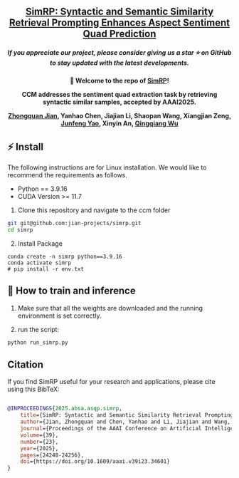 
<h2 align="center"> <a href="https://ojs.aaai.org/index.php/AAAI/article/view/34601">SimRP: Syntactic and Semantic Similarity Retrieval Prompting Enhances Aspect Sentiment Quad Prediction</a></h2>
<h5 align="center"> If you appreciate our project, please consider giving us a star ⭐ on GitHub to stay updated with the latest developments.  </h2>

<h4 align="center">

🚀 Welcome to the repo of [**SimRP**](https://github.com/jian-projects/simrp)!

CCM addresses the sentiment quad extraction task by retrieving syntactic similar samples, accepted by AAAI2025.

<!-- [![🤗Hugging Face](https://img.shields.io/badge/🤗Hugging_Face-Uni_MoE-yellow)](https://huggingface.co/Uni-MoE) -->
<!-- [![Project Page](https://img.shields.io/badge/Project_Page-Uni_MoE-blue)](https://uni-moe.github.io/) -->
<!-- [![Demo](https://img.shields.io/badge/Demo-Local-orange)](https://github.com/HITsz-TMG/UMOE-Scaling-Unified-Multimodal-LLMs/tree/master?tab=readme-ov-file#-demo-video)  -->
<!-- [![Paper](https://img.shields.io/badge/Paper-arxiv-yellow)](https://arxiv.org/abs/2405.11273) -->

[Zhongquan Jian](https://scholar.google.com/citations?user=C1PWVBUAAAAJ&hl=zh-CN), Yanhao Chen, Jiajian Li, Shaopan Wang, Xiangjian Zeng, [Junfeng Yao](https://scholar.google.com/citations?hl=zh-CN&user=Szz3hSMAAAAJ), Xinyin An, [Qingqiang Wu](https://dblp.uni-trier.de/pid/130/0742.html)
</h4>

<!-- ## 🌟 Structure

The model architecture of Uni-MoE is shown below. Three training stages contain: 1) Utilize pairs from different modalities and languages to build connectors that map these elements to a unified language space, establishing a foundation for multimodal understanding; 2) Develop modality-specific experts using cross-modal data to ensure deep understanding, preparing for a cohesive multi-expert model; 3) Incorporate multiple trained experts into LLMs and refine the unified multimodal model using the LoRA technique on mixed multimodal data.

<div align=center><img src="https://github.com/HITsz-TMG/UMOE-Scaling-Unified-Multimodal-LLMs/blob/master/model.png" height="100%" width="75%"/></div> -->

## ⚡️ Install

The following instructions are for Linux installation.
We would like to recommend the requirements as follows.
* Python == 3.9.16
* CUDA Version >= 11.7

1. Clone this repository and navigate to the ccm folder
```bash
git git@github.com:jian-projects/simrp.git
cd simrp
```

2. Install Package
```Shell
conda create -n simrp python==3.9.16
conda activate simrp
# pip install -r env.txt
```

<!-- 3. Replace all the absolute pathnames '/path/to/' with your specific path to the Uni-MoE file
**(Including all the eval_x.py/inference_x.py/train_mem_x.py/data.py/demo.py files and config.json files from the model weights)** -->


## 🌈 How to train and inference

1. Make sure that all the weights are downloaded and the running environment is set correctly.

2. run the script:
```bash
python run_simrp.py
```

<!-- 2. run inference scripts [`inference_audio.sh`](https://github.com/HITsz-TMG/UMOE-Scaling-Unified-Multimodal-LLMs/blob/master/Uni_MoE/inference_audio.sh) and [`inference_speech.sh`](https://github.com/HITsz-TMG/UMOE-Scaling-Unified-Multimodal-LLMs/blob/master/Uni_MoE/inference_speech.sh) using ```bash inference_audio.sh``` ```bash inference_speech.sh``` or run the following commands to inference:
```bash
cd /path/to/Uni_MoE
conda activate unimoe
python Uni_MoE_audio/inference_all.py
```
```bash
cd /path/to/Uni_MoE
conda activate unimoe
python Uni_MoE_speech/inference_all.py
```
To launch the online demo ( It is highly recommended to launch the demo with [Uni-MoE-speech-v1.5](https://huggingface.co/VictorJsy/Uni-MoE-speech-v1.5) that need the basic parameters of [Uni-MoE-speech-base-interval](https://huggingface.co/VictorJsy/Uni-MoE-speech-base-interval)), run:
```bash
cd /path/to/Uni_MoE
conda activate unimoe
python demo/demo.py
python demo/app.py
``` -->

## Citation

If you find SimRP useful for your research and applications, please cite using this BibTeX:
```bibtex

@INPROCEEDINGS{2025.absa.asqp.simrp,
    title={SimRP: Syntactic and Semantic Similarity Retrieval Prompting Enhances Aspect Sentiment Quad Prediction}, 
    author={Jian, Zhongquan and Chen, Yanhao and Li, Jiajian and Wang, Shaopan and Zeng, Xiangjian and Yao, Junfeng and An, Xinying and Wu, Qingqiang}, 
    journal={Proceedings of the AAAI Conference on Artificial Intelligence},
    volume={39}, 
    number={23}, 
    year={2025}, 
    pages={24248-24256},
    doi={https://doi.org/10.1609/aaai.v39i23.34601}
}
```